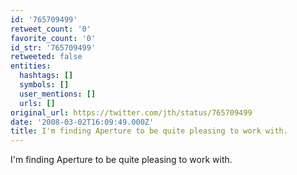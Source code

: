 ```yaml
---
id: '765709499'
retweet_count: '0'
favorite_count: '0'
id_str: '765709499'
retweeted: false
entities:
  hashtags: []
  symbols: []
  user_mentions: []
  urls: []
original_url: https://twitter.com/jth/status/765709499
date: '2008-03-02T16:09:49.000Z'
title: I'm finding Aperture to be quite pleasing to work with.
---
```


I'm finding Aperture to be quite pleasing to work with.